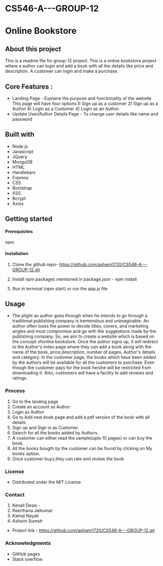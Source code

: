 # CS546-A---GROUP-12

# Online Bookstore


## About this project
This is a readme file for group-12 project.
This  is a online bookstore project where a author can login and add a book with all the details like price and description. A customer can login and make a purchase. 

## Core Features :
-  Landing Page   - Explains the purpose and functionality of the
website This page will have four options.1) Sign up as a
customer 2) Sign up as a Author 4) Login as a Customer 4) Login as an Author.
- Update User/Author Details Page - To change user details like name and password


## Built with 
- Node.js
- Javascript
- JQuery
- MongoDB
- HTML
- Handlebars
- Express
- CSS
- Bootstrap
- XSS 
- Bcrypt
- Axios


## Getting started 

#### Prerequisites 
npm 

#### Installation

1. Clone the github repo-  https://github.com/ashwin1720/CS546-A---GROUP-12.git

2. Install npm packages mentioned in package.json - npm install

3. Run in terminal (npm start) or run the app.js file

## Usage 

- The plight an author goes through when he intends to go through a traditional publishing company is tremendous and unimaginable. An author often loses the power to decide titles, covers, and marketing angles and must compromise and go with the suggestions made by the publishing company. So, we aim to create a website which is based on the concept ofonline bookstore. Once the author signs up, it will redirect to the Author's Index page where they can add a book along with the name of the book, price,description, number of pages, Author's details and category. In the customer page, the books which have been added by the authors will be available for all the customers to purchase. Even though the customer pays for the book he/she will be restricted from downloading it. Also, customers will have a facility to add reviews and ratings.

### Process
1. Go to the landing page
2. Create an account as Author
3. Login as Author 
4. Go to Add new book page and add a pdf version of the book with all details
5. Sign up and Sign in as Customer.
6. Search for all the books added by Authors.
7. A customer can either read the sample(upto 10 pages) or can buy the book.
8. All the books bougth by the customer can be found by clicking on My books option.
9. Once customer buys,they can rate and review the book


### License
- Distributed under the MIT License

### Contact

1. Kenali Desai - 
2. Keerthana Jaikumar
3. Kamal Nayak
4. Ashwin Suresh

- Project link - https://github.com/ashwin1720/CS546-A---GROUP-12.git

### Acknowledgments

- GitHub pages
- Stack overflow

